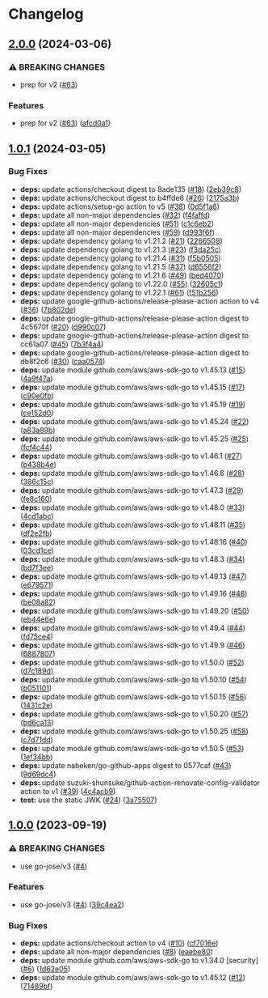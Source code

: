# Changelog

## [2.0.0](https://github.com/nabeken/go-jwkset/compare/v1.0.1...v2.0.0) (2024-03-06)


### ⚠ BREAKING CHANGES

* prep for v2 ([#63](https://github.com/nabeken/go-jwkset/issues/63))

### Features

* prep for v2 ([#63](https://github.com/nabeken/go-jwkset/issues/63)) ([afcd0a1](https://github.com/nabeken/go-jwkset/commit/afcd0a1553336e4f8151a4e1224053953cb9b9e2))

## [1.0.1](https://github.com/nabeken/go-jwkset/compare/v1.0.0...v1.0.1) (2024-03-05)


### Bug Fixes

* **deps:** update actions/checkout digest to 8ade135 ([#18](https://github.com/nabeken/go-jwkset/issues/18)) ([2eb39c8](https://github.com/nabeken/go-jwkset/commit/2eb39c8fa7f5c494fbe8e2cb668de1bdccf6ab56))
* **deps:** update actions/checkout digest to b4ffde6 ([#26](https://github.com/nabeken/go-jwkset/issues/26)) ([2175a3b](https://github.com/nabeken/go-jwkset/commit/2175a3b9fcac869d35893254a441bc5d3898991b))
* **deps:** update actions/setup-go action to v5 ([#38](https://github.com/nabeken/go-jwkset/issues/38)) ([0d5f1a6](https://github.com/nabeken/go-jwkset/commit/0d5f1a6705a08504ab23392d84c6c5bf15eece37))
* **deps:** update all non-major dependencies ([#32](https://github.com/nabeken/go-jwkset/issues/32)) ([f4faffd](https://github.com/nabeken/go-jwkset/commit/f4faffd3336ddc78b483ce51c3d60b91f1af3c21))
* **deps:** update all non-major dependencies ([#51](https://github.com/nabeken/go-jwkset/issues/51)) ([c1c6eb2](https://github.com/nabeken/go-jwkset/commit/c1c6eb2fbd0edd08b103495f3c4ca2c0dbacf07e))
* **deps:** update all non-major dependencies ([#59](https://github.com/nabeken/go-jwkset/issues/59)) ([d993f6f](https://github.com/nabeken/go-jwkset/commit/d993f6feca7b8e54332e2b00b788eed7b43f9a46))
* **deps:** update dependency golang to v1.21.2 ([#21](https://github.com/nabeken/go-jwkset/issues/21)) ([2266509](https://github.com/nabeken/go-jwkset/commit/2266509e2bbee36b026a261c80a9edabbc1054d5))
* **deps:** update dependency golang to v1.21.3 ([#23](https://github.com/nabeken/go-jwkset/issues/23)) ([f3da25c](https://github.com/nabeken/go-jwkset/commit/f3da25cb3a97bacd77942ddaea6f7565db83e2c9))
* **deps:** update dependency golang to v1.21.4 ([#31](https://github.com/nabeken/go-jwkset/issues/31)) ([f5b0505](https://github.com/nabeken/go-jwkset/commit/f5b0505ead5ff901592e7dda16561909a14598fc))
* **deps:** update dependency golang to v1.21.5 ([#37](https://github.com/nabeken/go-jwkset/issues/37)) ([d6556f2](https://github.com/nabeken/go-jwkset/commit/d6556f2bd5269662ab3c85268aed6dd548a8085d))
* **deps:** update dependency golang to v1.21.6 ([#49](https://github.com/nabeken/go-jwkset/issues/49)) ([bed4070](https://github.com/nabeken/go-jwkset/commit/bed407092147f5cda279a6eaa9bfd22d23846275))
* **deps:** update dependency golang to v1.22.0 ([#55](https://github.com/nabeken/go-jwkset/issues/55)) ([32605c1](https://github.com/nabeken/go-jwkset/commit/32605c1692f47c89981ee7302351bedf95910a86))
* **deps:** update dependency golang to v1.22.1 ([#61](https://github.com/nabeken/go-jwkset/issues/61)) ([f51b256](https://github.com/nabeken/go-jwkset/commit/f51b2560a34a67faefbe039ab672ca87954fc786))
* **deps:** update google-github-actions/release-please-action action to v4 ([#36](https://github.com/nabeken/go-jwkset/issues/36)) ([7b802de](https://github.com/nabeken/go-jwkset/commit/7b802de6a6f2b8be6e7290d6593d67fd04b3ec0d))
* **deps:** update google-github-actions/release-please-action digest to 4c5670f ([#20](https://github.com/nabeken/go-jwkset/issues/20)) ([d990c07](https://github.com/nabeken/go-jwkset/commit/d990c07e2953e34344842b504236a5808627585d))
* **deps:** update google-github-actions/release-please-action digest to cc61a07 ([#45](https://github.com/nabeken/go-jwkset/issues/45)) ([7b3f4a4](https://github.com/nabeken/go-jwkset/commit/7b3f4a4fd46b469630f690c88928af5059002344))
* **deps:** update google-github-actions/release-please-action digest to db8f2c6 ([#30](https://github.com/nabeken/go-jwkset/issues/30)) ([caa0574](https://github.com/nabeken/go-jwkset/commit/caa0574cfb28f440ca65579db7911cc20b2026bb))
* **deps:** update module github.com/aws/aws-sdk-go to v1.45.13 ([#15](https://github.com/nabeken/go-jwkset/issues/15)) ([4a9f47a](https://github.com/nabeken/go-jwkset/commit/4a9f47a3e60848c856b8cfd151a8838d1511f419))
* **deps:** update module github.com/aws/aws-sdk-go to v1.45.15 ([#17](https://github.com/nabeken/go-jwkset/issues/17)) ([c90e0fb](https://github.com/nabeken/go-jwkset/commit/c90e0fbdd641b3abee2fe4603b6e57cc399ddc18))
* **deps:** update module github.com/aws/aws-sdk-go to v1.45.19 ([#19](https://github.com/nabeken/go-jwkset/issues/19)) ([ce152d0](https://github.com/nabeken/go-jwkset/commit/ce152d00a9ef0de72654ef85aaa59a6c41ab37d8))
* **deps:** update module github.com/aws/aws-sdk-go to v1.45.24 ([#22](https://github.com/nabeken/go-jwkset/issues/22)) ([a83a89b](https://github.com/nabeken/go-jwkset/commit/a83a89b2b3cc05a320dfffed8dc70da95249c28e))
* **deps:** update module github.com/aws/aws-sdk-go to v1.45.25 ([#25](https://github.com/nabeken/go-jwkset/issues/25)) ([fcf4c44](https://github.com/nabeken/go-jwkset/commit/fcf4c44b982eba2b556cf0929ebcb11cdb17feb4))
* **deps:** update module github.com/aws/aws-sdk-go to v1.46.1 ([#27](https://github.com/nabeken/go-jwkset/issues/27)) ([b438b4e](https://github.com/nabeken/go-jwkset/commit/b438b4e452849bb6d6cdbf833536a990d10277ba))
* **deps:** update module github.com/aws/aws-sdk-go to v1.46.6 ([#28](https://github.com/nabeken/go-jwkset/issues/28)) ([386c15c](https://github.com/nabeken/go-jwkset/commit/386c15cc3015541d43aaa2b6ccbb4938bf519142))
* **deps:** update module github.com/aws/aws-sdk-go to v1.47.3 ([#29](https://github.com/nabeken/go-jwkset/issues/29)) ([fe8c160](https://github.com/nabeken/go-jwkset/commit/fe8c160d5e3624523c7173049cac373c68a4a4b6))
* **deps:** update module github.com/aws/aws-sdk-go to v1.48.0 ([#33](https://github.com/nabeken/go-jwkset/issues/33)) ([4cd1abc](https://github.com/nabeken/go-jwkset/commit/4cd1abc2e20bbbd770c4888a31dc1f4ce3636be5))
* **deps:** update module github.com/aws/aws-sdk-go to v1.48.11 ([#35](https://github.com/nabeken/go-jwkset/issues/35)) ([df2e2fb](https://github.com/nabeken/go-jwkset/commit/df2e2fba7b78a971450b76a82dc7ae5d38efd974))
* **deps:** update module github.com/aws/aws-sdk-go to v1.48.16 ([#40](https://github.com/nabeken/go-jwkset/issues/40)) ([03cd1ce](https://github.com/nabeken/go-jwkset/commit/03cd1cecdc21e456d7c37e856163b2826f1e7a49))
* **deps:** update module github.com/aws/aws-sdk-go to v1.48.3 ([#34](https://github.com/nabeken/go-jwkset/issues/34)) ([bd7f3ee](https://github.com/nabeken/go-jwkset/commit/bd7f3ee18389aed4f260e08b74e10bc45dafa4cd))
* **deps:** update module github.com/aws/aws-sdk-go to v1.49.13 ([#47](https://github.com/nabeken/go-jwkset/issues/47)) ([e679571](https://github.com/nabeken/go-jwkset/commit/e67957194599ca3ffc285c8c39c8259915287d53))
* **deps:** update module github.com/aws/aws-sdk-go to v1.49.16 ([#48](https://github.com/nabeken/go-jwkset/issues/48)) ([be08a82](https://github.com/nabeken/go-jwkset/commit/be08a8226c42072d540f8a415572f2dd55866c8b))
* **deps:** update module github.com/aws/aws-sdk-go to v1.49.20 ([#50](https://github.com/nabeken/go-jwkset/issues/50)) ([eb44e6e](https://github.com/nabeken/go-jwkset/commit/eb44e6eadcbbb7563aef25a6c1c0d1cf7e76a443))
* **deps:** update module github.com/aws/aws-sdk-go to v1.49.4 ([#44](https://github.com/nabeken/go-jwkset/issues/44)) ([fd75ce4](https://github.com/nabeken/go-jwkset/commit/fd75ce4c85a9ca054f48b54563f2497eed5ecb2b))
* **deps:** update module github.com/aws/aws-sdk-go to v1.49.9 ([#46](https://github.com/nabeken/go-jwkset/issues/46)) ([6887807](https://github.com/nabeken/go-jwkset/commit/688780703e193e0d80558c7f08e8c4c42548330b))
* **deps:** update module github.com/aws/aws-sdk-go to v1.50.0 ([#52](https://github.com/nabeken/go-jwkset/issues/52)) ([d7c189d](https://github.com/nabeken/go-jwkset/commit/d7c189d4eb3bd97f80acd3afbe0369839e0a7fba))
* **deps:** update module github.com/aws/aws-sdk-go to v1.50.10 ([#54](https://github.com/nabeken/go-jwkset/issues/54)) ([b051101](https://github.com/nabeken/go-jwkset/commit/b051101d9ef00c5f42214ca40a4b07be4ad66641))
* **deps:** update module github.com/aws/aws-sdk-go to v1.50.15 ([#56](https://github.com/nabeken/go-jwkset/issues/56)) ([1431c2e](https://github.com/nabeken/go-jwkset/commit/1431c2ee181657d595a36266e8acf33aa45f8aaf))
* **deps:** update module github.com/aws/aws-sdk-go to v1.50.20 ([#57](https://github.com/nabeken/go-jwkset/issues/57)) ([bd6ca13](https://github.com/nabeken/go-jwkset/commit/bd6ca1313df487d1dbd55a32f7448a905dfbc397))
* **deps:** update module github.com/aws/aws-sdk-go to v1.50.25 ([#58](https://github.com/nabeken/go-jwkset/issues/58)) ([c7d71dd](https://github.com/nabeken/go-jwkset/commit/c7d71ddf84da83e6e878f70c9bd945652ce3f30c))
* **deps:** update module github.com/aws/aws-sdk-go to v1.50.5 ([#53](https://github.com/nabeken/go-jwkset/issues/53)) ([1ef34bb](https://github.com/nabeken/go-jwkset/commit/1ef34bb3d381660cac692ef2ace63ee41b9226e2))
* **deps:** update nabeken/go-github-apps digest to 0577caf ([#43](https://github.com/nabeken/go-jwkset/issues/43)) ([9d69dc4](https://github.com/nabeken/go-jwkset/commit/9d69dc4d20fec19f5c495dbb2a3f7242d3ae055c))
* **deps:** update suzuki-shunsuke/github-action-renovate-config-validator action to v1 ([#39](https://github.com/nabeken/go-jwkset/issues/39)) ([4c4acb9](https://github.com/nabeken/go-jwkset/commit/4c4acb988b9d58b2373db8e9d8fb4d21cceee685))
* **test:** use the static JWK ([#24](https://github.com/nabeken/go-jwkset/issues/24)) ([3a75507](https://github.com/nabeken/go-jwkset/commit/3a755070bd9ad73ac837e83d052357434110a357))

## [1.0.0](https://github.com/nabeken/go-jwkset/compare/v0.1.2...v1.0.0) (2023-09-19)


### ⚠ BREAKING CHANGES

* use go-jose/v3 ([#4](https://github.com/nabeken/go-jwkset/issues/4))

### Features

* use go-jose/v3 ([#4](https://github.com/nabeken/go-jwkset/issues/4)) ([39c4ea2](https://github.com/nabeken/go-jwkset/commit/39c4ea20be4bf7150846b414440e8426b9f6498b))


### Bug Fixes

* **deps:** update actions/checkout action to v4 ([#10](https://github.com/nabeken/go-jwkset/issues/10)) ([cf7016e](https://github.com/nabeken/go-jwkset/commit/cf7016e59842392f326d9721d6fbfbe9e101dc62))
* **deps:** update all non-major dependencies ([#8](https://github.com/nabeken/go-jwkset/issues/8)) ([eaebe80](https://github.com/nabeken/go-jwkset/commit/eaebe80bfd1e89353a4d0a70156a5fbc45bb5ef9))
* **deps:** update module github.com/aws/aws-sdk-go to v1.34.0 [security] ([#6](https://github.com/nabeken/go-jwkset/issues/6)) ([1d62e05](https://github.com/nabeken/go-jwkset/commit/1d62e05044faf2db11f39c4d76b6f08e5342f06c))
* **deps:** update module github.com/aws/aws-sdk-go to v1.45.12 ([#12](https://github.com/nabeken/go-jwkset/issues/12)) ([71489bf](https://github.com/nabeken/go-jwkset/commit/71489bfb22f64644be3203c0f55c602ba5e0f362))
